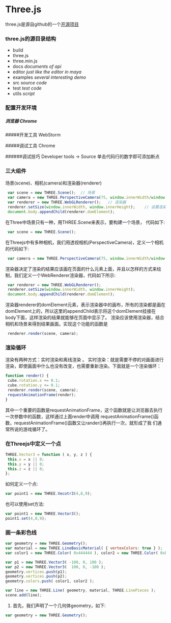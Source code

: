 # Three.js

three.js是源自github的一个[开源项目](https://github.com/mrdoob/three.js)

### three.js的源目录结构

 * build
  * three.js
  * three.min.js
 * docs *documents of api*
 * editor *just like the editor in maya*
 * examples *several interesting demo*
 * src *source code*
 * test *test code*
 * utils *script*

### 配置开发环境

##### 浏览器 Chrome

#####开发工具 WebStorm

#####调试工具 Chrome

######调试技巧 Developer tools -> Source 单击代码行的数字即可添加断点

### 三大组件

场景(scene)、相机(camera)和渲染器(renderer)

```javascript
 var scene = new THREE.Scene();  // 场景
 var camera = new THREE.PerspectiveCamera(75, window.innerWidth/window.innerHeight, 0.1, 1000);// 透视相机
 var renderer = new THREE.WebGLRenderer();   // 渲染器
 renderer.setSize(window.innerWidth, window.innerHeight);    // 设置渲染器的大小为窗口的内宽度，也就是内容区的宽度
 document.body.appendChild(renderer.domElement);
```

在Three中场景只有一种，用THREE.Scene来表示，要构建一个场景， 代码如下:
```javascript
 var scene = new THREE.Scene();
```
在Threejs中有多种相机，我们用透视相机(PerspectiveCamera)，定义一个相机的代码如下:
```javascript
 var camera = new THREE.PerspectiveCamera(75, window.innerWidth/window.innerHeight, 0.1, 1000);
```
渲染器决定了渲染的结果应该画在页面的什么元素上面，并且以怎样的方式来绘制，我们定义一个WebRenderer渲染器，代码如下所示:
```javascript
 var renderer = new THREE.WebGLRenderer();
 renderer.setSize(window.innerWidth, window.innerHeight);
 document.body.appendChild(renderer.domElement);
```
渲染器renderer的domElement元素，表示渲染器中的画布，所有的渲染都是画在domElement上的，所以这里的appendChild表示将这个domElement挂接在body下面，这样渲染的结果就能够在页面中显示了。
渲染应该使用渲染器，结合相机和场景来得到结果画面。实现这个功能的函数是
```javascript
 renderer.render(scene, camera);
```
### 渲染循环
渲染有两种方式：实时渲染和离线渲染 。 
实时渲染：就是需要不停的对画面进行渲染，即使画面中什么也没有改变，也需要重新渲染。下面就是一个渲染循环： 
```javascript
function render() {
 cube.rotation.x += 0.1;
 cube.rotation.y += 0.1;
 renderer.render(scene, camera);
 requestAnimationFrame(render);
}
```
其中一个重要的函数是requestAnimationFrame，这个函数就是让浏览器去执行一次参数中的函数，这样通过上面render中调用 requestAnimationFrame()函数，requestAnimationFrame()函数又让rander()再执行一次，就形成了我 们通常所说的游戏循环了。 
### 在Threejs中定义一个点
```javascript
THREE.Vector3 = function ( x, y, z ) {
 this.x = x || 0;
 this.y = y || 0;
 this.z = z || 0;
};
```
如何定义一个点:
```javascript
var point1 = new THREE.Vecotr3(4,8,9);
```
也可以使用set方法:
```javascript
var point1 = new THREE.Vector3();
point1.set(4,8,9);
```
### 画一条彩色线
```javascript
var geometry = new THREE.Geometry();
var material = new THREE.LineBasicMaterial( { vertexColors: true } );
var color1 = new THREE.Color( 0x444444 ), color2 = new THREE.Color( 0xFF0000 );

var p1 = new THREE.Vector3( -100, 0, 100 );
var p2 = new THREE.Vector3(  100, 0, -100 );
geometry.vertices.push(p1);
geometry.vertices.push(p2);
geometry.colors.push( color1, color2 );

var line = new THREE.Line( geometry, material, THREE.LinePieces );
scene.add(line);
```
1. 首先，我们声明了一个几何体geometry，如下:
```javascript
var geometry = new THREE.Geometry();
```
